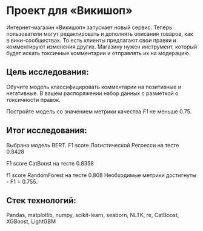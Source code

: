 # Проект для «Викишоп»

Интернет-магазин «Викишоп» запускает новый сервис. Теперь пользователи могут редактировать и дополнять описания товаров, как в вики-сообществах. То есть клиенты предлагают свои правки и комментируют изменения других. Магазину нужен инструмент, который будет искать токсичные комментарии и отправлять их на модерацию. 

## Цель исследования:

Обучите модель классифицировать комментарии на позитивные и негативные. В вашем распоряжении набор данных с разметкой о токсичности правок.

Постройте модель со значением метрики качества *F1* не меньше 0.75. 

## Итог исследования:

Выбрана модель BERT. F1 score Логистической Регресси на тесте 0.8428

F1 score CatBoost на тесте 0.8358

f1 score RandomForest на тесте 0.808 Необходимые метрики достигнуты - F1 = 0.755. 

## Стек технологий:

Pandas, matplotlib, numpy, scikit-learn, seaborn, NLTK, re, CatBoost, XGBoost, LightGBM

